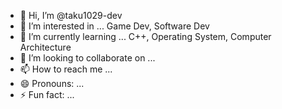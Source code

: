 - 👋 Hi, I’m @taku1029-dev
- 👀 I’m interested in ... Game Dev, Software Dev
- 🌱 I’m currently learning ... C++, Operating System, Computer Architecture
- 💞️ I’m looking to collaborate on ...
- 📫 How to reach me ...
- 😄 Pronouns: ...
- ⚡ Fun fact: ...

<!---
taku1029-dev/taku1029-dev is a ✨ special ✨ repository because its `README.md` (this file) appears on your GitHub profile.
You can click the Preview link to take a look at your changes.
--->
